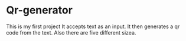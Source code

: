 # Qr-generator
This is my first project
It accepts text as an input.
It then generates a qr code from the text.
Also there are five different sizea.
